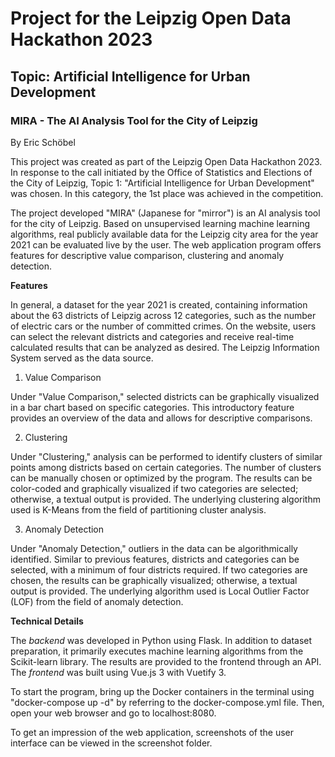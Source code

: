 # Project for the Leipzig Open Data Hackathon 2023
## Topic: Artificial Intelligence for Urban Development
### MIRA - The AI Analysis Tool for the City of Leipzig

By Eric Schöbel

This project was created as part of the Leipzig Open Data Hackathon 2023. In response to the call initiated by the Office of Statistics and Elections of the City of Leipzig, Topic 1: "Artificial Intelligence for Urban Development" was chosen. In this category, the 1st place was achieved in the competition.

The project developed "MIRA" (Japanese for "mirror") is an AI analysis tool for the city of Leipzig. Based on unsupervised learning machine learning algorithms, real publicly available data for the Leipzig city area for the year 2021 can be evaluated live by the user. The web application program offers features for descriptive value comparison, clustering and anomaly detection.

**Features**

In general, a dataset for the year 2021 is created, containing information about the 63 districts of Leipzig across 12 categories, such as the number of electric cars or the number of committed crimes. On the website, users can select the relevant districts and categories and receive real-time calculated results that can be analyzed as desired. The Leipzig Information System served as the data source.

1. Value Comparison

Under "Value Comparison," selected districts can be graphically visualized in a bar chart based on specific categories. This introductory feature provides an overview of the data and allows for descriptive comparisons.

2. Clustering

Under "Clustering," analysis can be performed to identify clusters of similar points among districts based on certain categories. The number of clusters can be manually chosen or optimized by the program. The results can be color-coded and graphically visualized if two categories are selected; otherwise, a textual output is provided. The underlying clustering algorithm used is K-Means from the field of partitioning cluster analysis.

3. Anomaly Detection

Under "Anomaly Detection," outliers in the data can be algorithmically identified. Similar to previous features, districts and categories can be selected, with a minimum of four districts required. If two categories are chosen, the results can be graphically visualized; otherwise, a textual output is provided. The underlying algorithm used is Local Outlier Factor (LOF) from the field of anomaly detection.

**Technical Details**

The *backend* was developed in Python using Flask. In addition to dataset preparation, it primarily executes machine learning algorithms from the Scikit-learn library. The results are provided to the frontend through an API. The *frontend* was built using Vue.js 3 with Vuetify 3.

To start the program, bring up the Docker containers in the terminal using "docker-compose up -d" by referring to the docker-compose.yml file. Then, open your web browser and go to localhost:8080.

To get an impression of the web application, screenshots of the user interface can be viewed in the screenshot folder.


